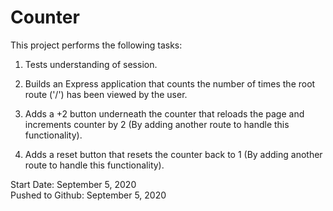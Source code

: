 # Counter

This project performs the following tasks:

1. Tests understanding of session.

2. Builds an Express application that counts the number of times the root route ('/') has been viewed by the user. 

3. Adds a +2 button underneath the counter that reloads the page and increments counter by 2 (By adding another route to handle this functionality).

4. Adds a reset button that resets the counter back to 1 (By adding another route to handle this functionality).

Start Date: September 5, 2020\
Pushed to Github: September 5, 2020